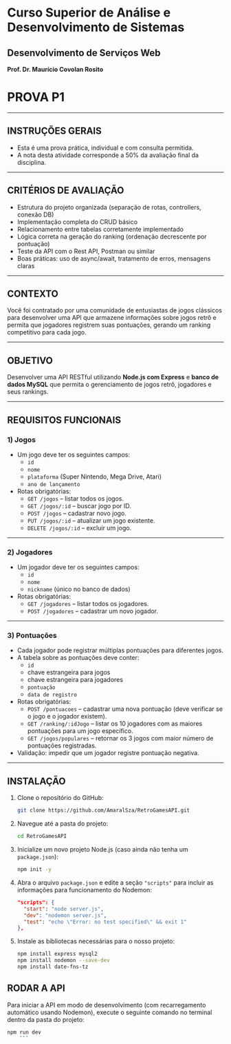 # Curso Superior de Análise e Desenvolvimento de Sistemas
## Desenvolvimento de Serviços Web
**Prof. Dr. Maurício Covolan Rosito**

# PROVA P1

---

## INSTRUÇÕES GERAIS
- Esta é uma prova prática, individual e com consulta permitida.
- A nota desta atividade corresponde a 50% da avaliação final da disciplina.

---

## CRITÉRIOS DE AVALIAÇÃO
- Estrutura do projeto organizada (separação de rotas, controllers, conexão DB)
- Implementação completa do CRUD básico
- Relacionamento entre tabelas corretamente implementado
- Lógica correta na geração do ranking (ordenação decrescente por pontuação)
- Teste da API com o Rest API, Postman ou similar
- Boas práticas: uso de async/await, tratamento de erros, mensagens claras

---

## CONTEXTO
Você foi contratado por uma comunidade de entusiastas de jogos clássicos para desenvolver uma API que armazene informações sobre jogos retrô e permita que jogadores registrem suas pontuações, gerando um ranking competitivo para cada jogo.

---

## OBJETIVO
Desenvolver uma API RESTful utilizando **Node.js com Express** e **banco de dados MySQL** que permita o gerenciamento de jogos retrô, jogadores e seus rankings.

---

## REQUISITOS FUNCIONAIS

### 1) Jogos
- Um jogo deve ter os seguintes campos:
  - `id`
  - `nome`
  - `plataforma` (Super Nintendo, Mega Drive, Atari)
  - `ano de lançamento`
- Rotas obrigatórias:
  - `GET /jogos` – listar todos os jogos.
  - `GET /jogos/:id` – buscar jogo por ID.
  - `POST /jogos` – cadastrar novo jogo.
  - `PUT /jogos/:id` – atualizar um jogo existente.
  - `DELETE /jogos/:id` – excluir um jogo.

---

### 2) Jogadores
- Um jogador deve ter os seguintes campos:
  - `id`
  - `nome`
  - `nickname` (único no banco de dados)
- Rotas obrigatórias:
  - `GET /jogadores` – listar todos os jogadores.
  - `POST /jogadores` – cadastrar um novo jogador.

---

### 3) Pontuações
- Cada jogador pode registrar múltiplas pontuações para diferentes jogos.
- A tabela sobre as pontuações deve conter:
  - `id`
  - chave estrangeira para jogos
  - chave estrangeira para jogadores
  - `pontuação`
  - `data de registro`
- Rotas obrigatórias:
  - `POST /pontuacoes` – cadastrar uma nova pontuação (deve verificar se o jogo e o jogador existem).
  - `GET /ranking/:idJogo` – listar os 10 jogadores com as maiores pontuações para um jogo específico.
  - `GET /jogos/populares` – retornar os 3 jogos com maior número de pontuações registradas.
- Validação: impedir que um jogador registre pontuação negativa.

---

## INSTALAÇÃO

1.  Clone o repositório do GitHub:
    ```bash
    git clone https://github.com/AmaralSza/RetroGamesAPI.git
    ```

2.  Navegue até a pasta do projeto:
    ```bash
    cd RetroGamesAPI
    ```

3.  Inicialize um novo projeto Node.js (caso ainda não tenha um `package.json`):
    ```bash
    npm init -y
    ```

4.  Abra o arquivo `package.json` e edite a seção `"scripts"` para incluir as informações para funcionamento do Nodemon:

    ```json
    "scripts": {
      "start": "node server.js",
      "dev": "nodemon server.js",
      "test": "echo \"Error: no test specified\" && exit 1"
    },
    ```

5.  Instale as bibliotecas necessárias para o nosso projeto:
    ```bash
    npm install express mysql2
    npm install nodemon --save-dev
    npm install date-fns-tz

## RODAR A API

Para iniciar a API em modo de desenvolvimento (com recarregamento automático usando Nodemon), execute o seguinte comando no terminal dentro da pasta do projeto:

```bash
npm run dev
    ```